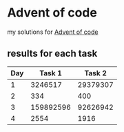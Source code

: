 # Advent of code
my solutions for [Advent of code](https://adventofcode.com)

## results for each task

|Day    |Task 1     |Task 2     |
|-------|-----------|-----------|
|1      |3246517    |29379307   |
|2      |334        |400        |
|3      |159892596  |92626942   |
|4      |2554       |1916       |

